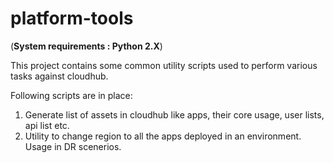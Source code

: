 # platform-tools
(**System requirements : Python 2.X**)

This project contains some common utility scripts used to perform various tasks against cloudhub.

Following scripts are in place:

1. Generate list of assets in cloudhub like apps, their core usage, user lists, api list etc.
1. Utility to change region to all the apps deployed in an environment. Usage in DR scenerios.

